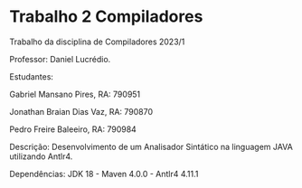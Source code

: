 # Trabalho 2 Compiladores
Trabalho da disciplina de Compiladores 2023/1  

Professor: Daniel Lucrédio.

Estudantes:

Gabriel Mansano Pires, RA: 790951

Jonathan Braian Dias Vaz, RA: 790870

Pedro Freire Baleeiro, RA: 790984

Descrição: Desenvolvimento de um Analisador Sintático na linguagem JAVA utilizando Antlr4.

Dependências: JDK 18 - Maven 4.0.0 - Antlr4 4.11.1

